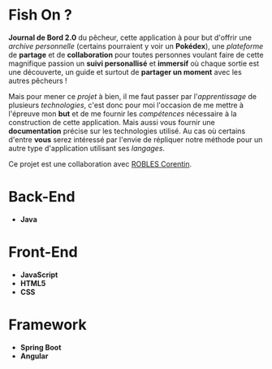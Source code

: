 # Fish On ?

__Journal de Bord 2.0__ du pêcheur, cette application à pour but d'offrir une _archive personnelle_ (certains pourraient y voir un __Pokédex__), une _plateforme_ de __partage__ et de __collaboration__ pour toutes personnes voulant faire de cette magnifique passion un __suivi personallisé__ et __immersif__ où chaque sortie est une découverte, un guide et surtout de __partager un moment__ avec les autres pêcheurs !

Mais pour mener ce _projet_ à bien, il me faut passer par l'_apprentissage_ de plusieurs _technologies_, c'est donc pour moi l'occasion de me mettre à l'épreuve mon __but__ et de me fournir les _compétences_ nécessaire à la construction de cette application. Mais aussi vous fournir une __documentation__ précise sur les technologies utilisé. Au cas où certains d'entre __vous__ serez intéressé par l'envie de répliquer notre méthode pour un autre type d'application utilisant ses _langages_.

Ce projet est une collaboration avec [ROBLES Corentin](https://github.com/Coco29dev).

# Back-End
- __Java__

# Front-End
- __JavaScript__
- __HTML5__
- __CSS__

# Framework
- __Spring Boot__
- __Angular__
